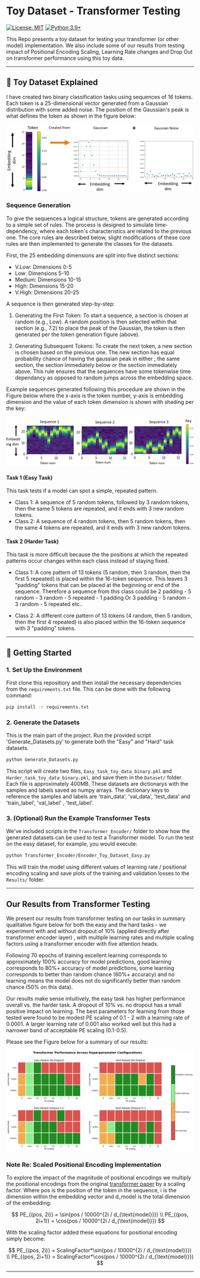 # Toy Dataset - Transformer Testing

[![License: MIT](https://img.shields.io/badge/License-MIT-yellow.svg)](https://opensource.org/licenses/MIT)
[![Python 3.9+](https://img.shields.io/badge/python-3.9+-blue.svg)](https://www.python.org/downloads/)

This Repo presents a toy dataset for testing your transformer (or other model) implementation.
We also include some of our results from testing impact of Positional Encoding Scaling, Learning Rate changes and Drop Out on transformer performance using this toy data. 

---

## 📖 Toy Dataset Explained

I have created two binary classification tasks using sequences of 16 tokens. Each token is a 25-dimensional vector generated from a Gaussian distribution with some added noise. The position of the Gaussian's peak is what defines the token as shown in the figure below:


![Token Creation Explained](image.png)


### Sequence Generation

To give the sequences a logical structure, tokens are generated according to a simple set of rules. The process is designed to simulate time-dependency, where each token's characteristics are related to the previous one. The core rules are described below, slight modifications of these core rules are then implemented to generate the classes for the datasets.

First, the 25 embedding dimensions are split into five distinct sections:
* V.Low: Dimensions 0-5
* Low: Dimensions 5-10
* Medium: Dimensions 10-15
* High: Dimensions 15-20
* V.High: Dimensions 20-25

A sequence is then generated step-by-step:
1. Generating the First Token: To start a sequence, a section is chosen at random (e.g., Low). A random position is then selected within that section (e.g., 7.2) to place the peak of the Gaussian, the token is then generated per the token generation figure (above).

2. Generating Subsequent Tokens: To create the next token, a new section is chosen based on the previous one. The new section has equal probability chance of having the gaussian peak in either ; the same section, the section immediately below or the section immediately above. This rule ensures that the sequences have some tokenwise time dependancy as opposed to random jumps across the embedding space.

Example sequences generated following this procedure are shown in the Figure below where the x-axis is the token number, y-axis is embedding dimension and the value of each token dimension is shown with shading per the key: 

![Example Sequences](example_sequences.png)


#### Task 1 (Easy Task)
This task tests if a model can spot a simple, repeated pattern.

* Class 1: A sequence of 5 random tokens, followed by 3 random tokens, then the same 5 tokens are repeated, and it ends with 3 new random tokens.
* Class 2: A sequence of 4 random tokens, then 5 random tokens, then the same 4 tokens are repeated, and it ends with 3 new random tokens.


#### Task 2 (Harder Task)

This task is more difficult because the the positions at which the repeated patterns occur changes within each class instead of staying fixed.

* Class 1:  A core pattern of 13 tokens (5 random, then 3 random, then the first 5 repeated) is placed within the 16-token sequence. This leaves 3 "padding" tokens that can be placed at the beginning or end of the sequence. Therefore a sequence from this class could be 2 padding - 5 random - 3 random - 5 repeated - 1 padding Or 3 padding - 5 random - 3 random - 5 repeated etc..

* Class 2:  A different core pattern of 13 tokens (4 random, then 5 random, then the first 4 repeated) is also placed within the 16-token sequence with 3 "padding" tokens.

---

## 🚀 Getting Started

### 1. Set Up the Environment
First clone this repositiory and then install the necessary dependencies from the `requirements.txt` file.
This can be done with the following command:
```bash
pip install -r requirements.txt
```

### 2. Generate the Datasets

This is the main part of the project. Run the provided script 'Generate_Datasets.py' to generate both the "Easy" and "Hard" task datasets.

```bash
python Generate_Datasets.py
```

This script will create two files, `Easy_task_toy_data_binary.pkl` and `Harder_task_toy_data_binary.pkl`, and save them in the `Dataset/` folder. Each file is approximately 400MB.
These datasets are dictionarys with the samples and labels saved as numpy arrays. The dictionary keys to reference the samples and labels are 'train_data', 'val_data', 'test_data' and 'train_label', 'val_label' , 'test_label'.

### 3. (Optional) Run the Example Transformer Tests

We've included scripts in the `Transformer_Encoder/` folder to show how the generated datasets can be used to test a Transformer model. To run the test on the easy dataset, for example, you would execute:

```bash
python Transformer_Encoder/Encoder_Toy_Dataset_Easy.py
```

This will train the model using different values of learning rate / positional encoding scaling and save plots of the training and validation losses to the `Results/` folder.

---

## Our Results from Transformer Testing 
We present our results from transformer testing on our tasks in summary qualitative figure below for both the easy and the hard tasks - we experiment with and without dropout of 10% (applied directly after transformer encoder layer) , with multiple learning rates and multiple scaling factors using a transformer encoder with five attention heads.

Following 70 epochs of training excellent learning corresponds to approximately 100% accuracy for model predictions, good learning corresponds to 80%+ accuracy of model predictions, some learning corresponds to better than random chance (60%+ accuracy) and no learning means the model does not do significantly better than random chance (50% on this data). 

Our results make sense intuitively, the easy task has higher performance overall vs. the harder task. A dropout of 10% vs. no dropout has a small positive impact on learning. The best parameters for learning from those tested were found to be modest PE scaling of 0.1 - 2 with a learning rate of 0.0001. A larger learning rate of 0.001 also worked well but this had a narrower band of acceptable PE scaling (0.1-0.5). 

Please see the Figure below for a summary of our results: 


![Transformer Testing Results](Transformer_results.png)



### Note Re: Scaled Positional Encoding Implementation

To explore the impact of the magnitude of positional encodings we multiply the positional encodings from the original [transformer paper](https://arxiv.org/abs/1706.03762) by a scaling factor. Where pos is the position of the token in the sequence, i is the dimension within the embedding vector and d_model is the total dimension of the embedding: 

$$
PE_{(pos, 2i)} = \sin(pos / 10000^{2i / d_{\text{model}}}) \\
PE_{(pos, 2i+1)} = \cos(pos / 10000^{2i / d_{\text{model}}})
$$

With the scaling factor added these equations for positional encoding simply become: 

$$
PE_{(pos, 2i)} = ScalingFactor*\sin(pos / 10000^{2i / d_{\text{model}}}) \\
PE_{(pos, 2i+1)} = ScalingFactor*\cos(pos / 10000^{2i / d_{\text{model}}})
$$

---